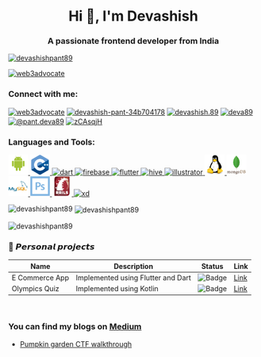 <h1 align="center">Hi 👋, I'm Devashish</h1>
<h3 align="center">A passionate frontend developer from India</h3>


<p align="left"> <a href="https://github.com/ryo-ma/github-profile-trophy"><img src="https://github-profile-trophy.vercel.app/?username=devashishpant89" alt="devashishpant89" /></a> </p>

<p align="left"> <a href="https://twitter.com/web3advocate" target="blank"><img src="https://img.shields.io/twitter/follow/web3advocate?logo=twitter&style=for-the-badge" alt="web3advocate" /></a> </p>

<h3 align="left">Connect with me:</h3>
<p align="left">
<a href="https://twitter.com/web3advocate" target="blank"><img align="center" src="https://raw.githubusercontent.com/rahuldkjain/github-profile-readme-generator/master/src/images/icons/Social/twitter.svg" alt="web3advocate" height="30" width="40" /></a>
<a href="https://linkedin.com/in/devashish-pant-34b704178" target="blank"><img align="center" src="https://raw.githubusercontent.com/rahuldkjain/github-profile-readme-generator/master/src/images/icons/Social/linked-in-alt.svg" alt="devashish-pant-34b704178" height="30" width="40" /></a>
<a href="https://instagram.com/devashish.89" target="blank"><img align="center" src="https://raw.githubusercontent.com/rahuldkjain/github-profile-readme-generator/master/src/images/icons/Social/instagram.svg" alt="devashish.89" height="30" width="40" /></a>
<a href="https://www.behance.net/deva89" target="blank"><img align="center" src="https://raw.githubusercontent.com/rahuldkjain/github-profile-readme-generator/master/src/images/icons/Social/behance.svg" alt="deva89" height="30" width="40" /></a>
<a href="https://medium.com/@pant.deva89" target="blank"><img align="center" src="https://raw.githubusercontent.com/rahuldkjain/github-profile-readme-generator/master/src/images/icons/Social/medium.svg" alt="@pant.deva89" height="30" width="40" /></a>
<a href="https://discord.gg/zCAsqjH" target="blank"><img align="center" src="https://raw.githubusercontent.com/rahuldkjain/github-profile-readme-generator/master/src/images/icons/Social/discord.svg" alt="zCAsqjH" height="30" width="40" /></a>
</p>

<h3 align="left">Languages and Tools:</h3>
<p align="left"> <a href="https://developer.android.com" target="_blank" rel="noreferrer"> <img src="https://raw.githubusercontent.com/devicons/devicon/master/icons/android/android-original-wordmark.svg" alt="android" width="40" height="40"/> </a> <a href="https://www.w3schools.com/cpp/" target="_blank" rel="noreferrer"> <img src="https://raw.githubusercontent.com/devicons/devicon/master/icons/cplusplus/cplusplus-original.svg" alt="cplusplus" width="40" height="40"/> </a> <a href="https://dart.dev" target="_blank" rel="noreferrer"> <img src="https://www.vectorlogo.zone/logos/dartlang/dartlang-icon.svg" alt="dart" width="40" height="40"/> </a> <a href="https://firebase.google.com/" target="_blank" rel="noreferrer"> <img src="https://www.vectorlogo.zone/logos/firebase/firebase-icon.svg" alt="firebase" width="40" height="40"/> </a> <a href="https://flutter.dev" target="_blank" rel="noreferrer"> <img src="https://www.vectorlogo.zone/logos/flutterio/flutterio-icon.svg" alt="flutter" width="40" height="40"/> </a> <a href="https://hive.apache.org/" target="_blank" rel="noreferrer"> <img src="https://www.vectorlogo.zone/logos/apache_hive/apache_hive-icon.svg" alt="hive" width="40" height="40"/> </a> <a href="https://www.adobe.com/in/products/illustrator.html" target="_blank" rel="noreferrer"> <img src="https://www.vectorlogo.zone/logos/adobe_illustrator/adobe_illustrator-icon.svg" alt="illustrator" width="40" height="40"/> </a> <a href="https://www.linux.org/" target="_blank" rel="noreferrer"> <img src="https://raw.githubusercontent.com/devicons/devicon/master/icons/linux/linux-original.svg" alt="linux" width="40" height="40"/> </a> <a href="https://www.mongodb.com/" target="_blank" rel="noreferrer"> <img src="https://raw.githubusercontent.com/devicons/devicon/master/icons/mongodb/mongodb-original-wordmark.svg" alt="mongodb" width="40" height="40"/> </a> <a href="https://www.mysql.com/" target="_blank" rel="noreferrer"> <img src="https://raw.githubusercontent.com/devicons/devicon/master/icons/mysql/mysql-original-wordmark.svg" alt="mysql" width="40" height="40"/> </a> <a href="https://www.photoshop.com/en" target="_blank" rel="noreferrer"> <img src="https://raw.githubusercontent.com/devicons/devicon/master/icons/photoshop/photoshop-line.svg" alt="photoshop" width="40" height="40"/> </a> <a href="https://rubyonrails.org" target="_blank" rel="noreferrer"> <img src="https://raw.githubusercontent.com/devicons/devicon/master/icons/rails/rails-original-wordmark.svg" alt="rails" width="40" height="40"/> </a> <a href="https://www.adobe.com/products/xd.html" target="_blank" rel="noreferrer"> <img src="https://cdn.worldvectorlogo.com/logos/adobe-xd.svg" alt="xd" width="40" height="40"/> </a> </p>

<p><img align="left" src="https://github-readme-stats.vercel.app/api/top-langs?username=devashishpant89&show_icons=true&locale=en&layout=compact" alt="devashishpant89" /></p>

<p>&nbsp;<img align="center" src="https://github-readme-stats.vercel.app/api?username=devashishpant89&show_icons=true&locale=en" alt="devashishpant89" /></p>

<p><img align="center" src="https://github-readme-streak-stats.herokuapp.com/?user=devashishpant89&" alt="devashishpant89" /></p>


### :lock_with_ink_pen: 𝙋𝙚𝙧𝙨𝙤𝙣𝙖𝙡 𝙥𝙧𝙤𝙟𝙚𝙘𝙩𝙨
Name | Description | Status | Link
-----|-------------|--------|------
E Commerce App | Implemented using Flutter and Dart | ![Badge](https://img.shields.io/badge/Status-INPROGRESS-yellow.svg) | [Link](https://github.com/devashishpant89/flutter_catalog) 
Olympics Quiz | Implemented using Kotlin | ![Badge](https://img.shields.io/badge/Status-COMPLETED-LightSeaGreen.svg) | [Link](https://github.com/devashishpant89/OlympicsQuizApp)

<br />

### You can find my blogs on [Medium](https://medium.com/@pant.deva89)
- [Pumpkin garden CTF walkthrough](https://medium.com/@pant.deva89/ethical-hacking-capture-the-flag-walkthrough-pumpkin-garden-7bfee8f7327f)
